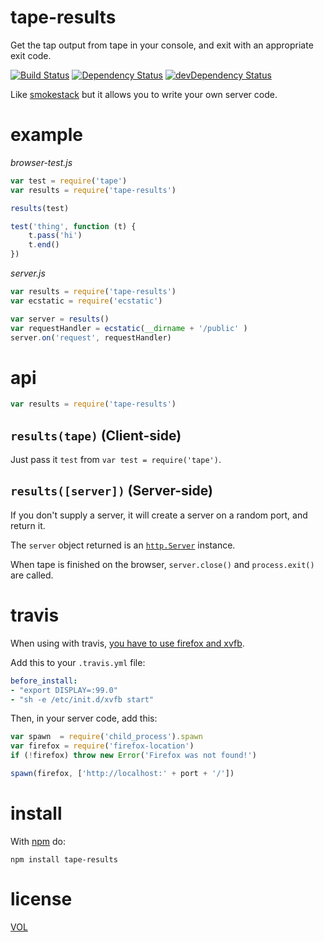 tape-results
=========

Get the tap output from tape in your console, and exit with an appropriate exit code.

[![Build Status](https://travis-ci.org/ArtskydJ/tape-results.svg)](https://travis-ci.org/ArtskydJ/tape-results)
[![Dependency Status](https://david-dm.org/artskydj/tape-results.svg)](https://david-dm.org/artskydj/tape-results)
[![devDependency Status](https://david-dm.org/artskydj/tape-results/dev-status.svg)](https://david-dm.org/artskydj/tape-results#info=devDependencies)

Like [smokestack](https://github.com/hughsk/smokestack) but it allows you to write your own server code.

# example

*browser-test.js*
```js
var test = require('tape')
var results = require('tape-results')

results(test)

test('thing', function (t) {
	t.pass('hi')
	t.end()
})
```

*server.js*
```js
var results = require('tape-results')
var ecstatic = require('ecstatic')

var server = results()
var requestHandler = ecstatic(__dirname + '/public' )
server.on('request', requestHandler)
```

# api

```js
var results = require('tape-results')
```

## `results(tape)` (Client-side)

Just pass it `test` from `var test = require('tape')`.

## `results([server])` (Server-side)

If you don't supply a server, it will create a server on a random port, and return it.

The `server` object returned is an [`http.Server`](https://nodejs.org/api/http.html#http_class_http_server) instance.

When tape is finished on the browser, `server.close()` and `process.exit()` are called.

# travis

When using with travis, [you have to use firefox and xvfb](http://docs.travis-ci.com/user/gui-and-headless-browsers/#Using-xvfb-to-Run-Tests-That-Require-GUI-(e.g.-a-Web-browser)).

Add this to your `.travis.yml` file:

```yml
before_install:
- "export DISPLAY=:99.0"
- "sh -e /etc/init.d/xvfb start"
```

Then, in your server code, add this:

```js
var spawn  = require('child_process').spawn
var firefox = require('firefox-location')
if (!firefox) throw new Error('Firefox was not found!')

spawn(firefox, ['http://localhost:' + port + '/'])
```

# install

With [npm](http://nodejs.org/download) do:

	npm install tape-results

# license

[VOL](http://veryopenlicense.com)
